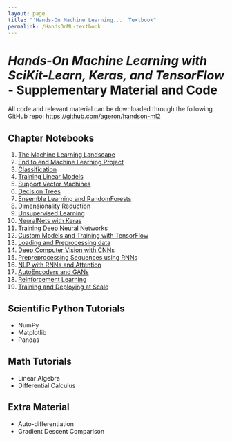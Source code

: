 ```yaml
---
layout: page
title: "'Hands-On Machine Learning...' Textbook"
permalink: /HandsOnML-textbook
---
```


# *Hands-On Machine Learning with SciKit-Learn, Keras, and TensorFlow* - Supplementary Material and Code
All code and relevant material can be downloaded through the following GitHub repo: <https://github.com/ageron/handson-ml2>

## Chapter Notebooks
1. [The Machine Learning Landscape](Textbooks/HandsOnML/01_the_machine_learning_landscape.html)
2. [End to end Machine Learning Project](Textbooks/HandsOnML/02_end_to_end_machine_learning_project.html)
3. [Classification](Textbooks/HandsOnML/03_classification.html)
4. [Training Linear Models](Textbooks/HandsOnML/04_training_linear_models.html)
5. [Support Vector Machines](Textbooks/HandsOnML/05_support_vector_machines.html)
6. [Decision Trees](Textbooks/HandsOnML/06_decision_trees.html)
7. [Ensemble Learning and RandomForests](Textbooks/HandsOnML/07_ensemble_learning_and_random_forests.html)
8. [Dimensionality Reduction](Textbooks/HandsOnML/08_dimensionality_reduction.html)
9. [Unsupervised Learning](Textbooks/HandsOnML/09_supervised_learning.html)
10. [NeuralNets with Keras](Textbooks/HandsOnML/10_neural_nets_with_keras.html)
11. [Training Deep Neural Networks](Textbooks/HandsOnML/11_training_deep_neural_networks.html)
12. [Custom Models and Training with TensorFlow](Textbooks/HandsOnML/12_custom_models_and_training_with_tensorflow.html)
13. [Loading and Preprocessing data](Textbooks/HandsOnML/13_loading_and_preprocessing_data.html)
14. [Deep Computer Vision with CNNs](Textbooks/HandsOnML/14_deep_computer_vision_with_cnns.html)
15. [Prepreprocessing Sequences using RNNs](Textbooks/HandsOnML/15_processing_sequences_using_rnns_and_cnns.html)
16. [NLP with RNNs and Attention](Textbooks/HandsOnML/16_nlp_with_rnns_and_attention.html)
17. [AutoEncoders and GANs](Textbooks/HandsOnML/17_autoencoders_and_gans.html)
18. [Reinforcement Learning](Textbooks/HandsOnML/18_reinforcement_learning.html)
19. [Training and Deploying at Scale](Textbooks/HandsOnML/19_training_and_deploying_at_scale.html)

## Scientific Python Tutorials
- NumPy
- Matplotlib
- Pandas

## Math Tutorials
- Linear Algebra
- Differential Calculus

## Extra Material
- Auto-differentiation
- Gradient Descent Comparison